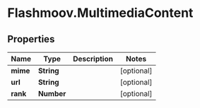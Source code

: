 # Flashmoov.MultimediaContent

## Properties
Name | Type | Description | Notes
------------ | ------------- | ------------- | -------------
**mime** | **String** |  | [optional] 
**url** | **String** |  | [optional] 
**rank** | **Number** |  | [optional] 


